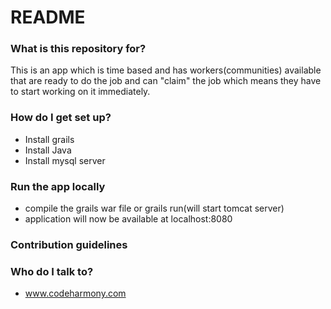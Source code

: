 # README #

### What is this repository for? ###
This is an app which is time based and has workers(communities) available that are ready to do the job and can "claim" the job which means they have to start working on it immediately.

### How do I get set up? ###

* Install grails
* Install Java
* Install mysql server

### Run the app locally ###

* compile the grails war file or grails run(will start tomcat server)
* application will now be available at localhost:8080

### Contribution guidelines ###

### Who do I talk to? ###

* www.codeharmony.com